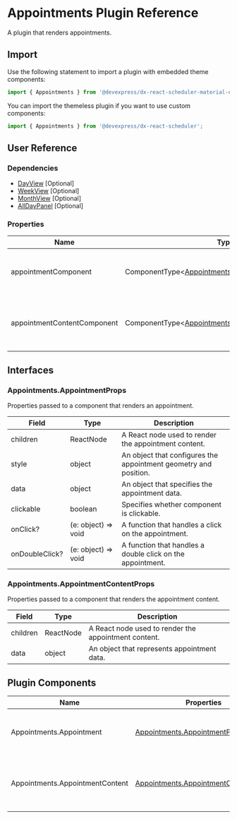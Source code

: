 # Appointments Plugin Reference

A plugin that renders appointments.

## Import

Use the following statement to import a plugin with embedded theme components:

```js
import { Appointments } from '@devexpress/dx-react-scheduler-material-ui';
```

You can import the themeless plugin if you want to use custom components:

```js
import { Appointments } from '@devexpress/dx-react-scheduler';
```

## User Reference

### Dependencies

- [DayView](day-view.md) [Optional]
- [WeekView](week-view.md) [Optional]
- [MonthView](month-view.md) [Optional]
- [AllDayPanel](all-day-panel.md) [Optional]

### Properties

Name | Type | Default | Description
-----|------|---------|------------
appointmentComponent | ComponentType&lt;[Appointments.AppointmentProps](#appointmentsappointmentprops)&gt; | | A component that renders an appointment.
appointmentContentComponent | ComponentType&lt;[Appointments.AppointmentContentProps](#appointmentsappointmentcontentprops)&gt; | | A component that renders the appointment content.

## Interfaces

### Appointments.AppointmentProps

Properties passed to a component that renders an appointment.

Field | Type | Description
------|------|------------
children | ReactNode | A React node used to render the appointment content.
style | object | An object that configures the appointment geometry and position.
data | object | An object that specifies the appointment data.
clickable | boolean | Specifies whether component is clickable.
onClick? | (e: object) => void | A function that handles a click on the appointment.
onDoubleClick? | (e: object) => void | A function that handles a double click on the appointment.

### Appointments.AppointmentContentProps

Properties passed to a component that renders the appointment content.

Field | Type | Description
------|------|------------
children | ReactNode | A React node used to render the appointment content.
data | object | An object that represents appointment data.

## Plugin Components

Name | Properties | Description
-----|------------|------------
Appointments.Appointment | [Appointments.AppointmentProps](#appointmentsappointmentprops) | A component that renders an appointment.
Appointments.AppointmentContent | [Appointments.AppointmentContentProps](#appointmentsappointmentcontentprops) | A component that renders the appointment content.
